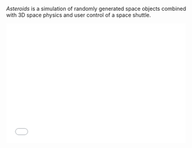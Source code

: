 _Asteroids_ is a simulation of randomly generated space objects combined with 3D space physics and user control of a space shuttle.

<iframe src="/projects/asteroids/index.html" style="border:0px #000000 none;" name="Game name" scrolling="no" frameborder="1" marginheight="px" marginwidth="320px" height="320px" width="480px"></iframe>
